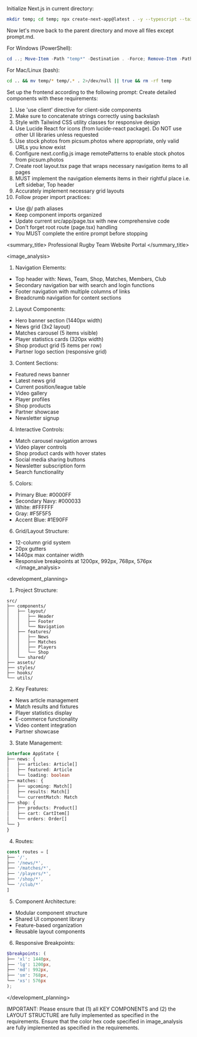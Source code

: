 Initialize Next.js in current directory:
```bash
mkdir temp; cd temp; npx create-next-app@latest . -y --typescript --tailwind --eslint --app --use-npm --src-dir --import-alias "@/*" -no --turbo
```

Now let's move back to the parent directory and move all files except prompt.md.

For Windows (PowerShell):
```powershell
cd ..; Move-Item -Path "temp*" -Destination . -Force; Remove-Item -Path "temp" -Recurse -Force
```

For Mac/Linux (bash):
```bash
cd .. && mv temp/* temp/.* . 2>/dev/null || true && rm -rf temp
```

Set up the frontend according to the following prompt:
<frontend-prompt>
Create detailed components with these requirements:
1. Use 'use client' directive for client-side components
2. Make sure to concatenate strings correctly using backslash
3. Style with Tailwind CSS utility classes for responsive design
4. Use Lucide React for icons (from lucide-react package). Do NOT use other UI libraries unless requested
5. Use stock photos from picsum.photos where appropriate, only valid URLs you know exist
6. Configure next.config.js image remotePatterns to enable stock photos from picsum.photos
7. Create root layout.tsx page that wraps necessary navigation items to all pages
8. MUST implement the navigation elements items in their rightful place i.e. Left sidebar, Top header
9. Accurately implement necessary grid layouts
10. Follow proper import practices:
   - Use @/ path aliases
   - Keep component imports organized
   - Update current src/app/page.tsx with new comprehensive code
   - Don't forget root route (page.tsx) handling
   - You MUST complete the entire prompt before stopping

<summary_title>
Professional Rugby Team Website Portal
</summary_title>

<image_analysis>

1. Navigation Elements:
- Top header with: News, Team, Shop, Matches, Members, Club
- Secondary navigation bar with search and login functions
- Footer navigation with multiple columns of links
- Breadcrumb navigation for content sections


2. Layout Components:
- Hero banner section (1440px width)
- News grid (3x2 layout)
- Matches carousel (5 items visible)
- Player statistics cards (320px width)
- Shop product grid (5 items per row)
- Partner logo section (responsive grid)


3. Content Sections:
- Featured news banner
- Latest news grid
- Current position/league table
- Video gallery
- Player profiles
- Shop products
- Partner showcase
- Newsletter signup


4. Interactive Controls:
- Match carousel navigation arrows
- Video player controls
- Shop product cards with hover states
- Social media sharing buttons
- Newsletter subscription form
- Search functionality


5. Colors:
- Primary Blue: #0000FF
- Secondary Navy: #000033
- White: #FFFFFF
- Gray: #F5F5F5
- Accent Blue: #1E90FF


6. Grid/Layout Structure:
- 12-column grid system
- 20px gutters
- 1440px max container width
- Responsive breakpoints at 1200px, 992px, 768px, 576px
</image_analysis>

<development_planning>

1. Project Structure:
```
src/
├── components/
│   ├── layout/
│   │   ├── Header
│   │   ├── Footer
│   │   └── Navigation
│   ├── features/
│   │   ├── News
│   │   ├── Matches
│   │   ├── Players
│   │   └── Shop
│   └── shared/
├── assets/
├── styles/
├── hooks/
└── utils/
```


2. Key Features:
- News article management
- Match results and fixtures
- Player statistics display
- E-commerce functionality
- Video content integration
- Partner showcase


3. State Management:
```typescript
interface AppState {
├── news: {
│   ├── articles: Article[]
│   ├── featured: Article
│   └── loading: boolean
├── matches: {
│   ├── upcoming: Match[]
│   ├── results: Match[]
│   └── currentMatch: Match
├── shop: {
│   ├── products: Product[]
│   ├── cart: CartItem[]
│   └── orders: Order[]
└── }
}
```


4. Routes:
```typescript
const routes = [
├── '/',
├── '/news/*',
├── '/matches/*',
├── '/players/*',
├── '/shop/*',
└── '/club/*'
]
```


5. Component Architecture:
- Modular component structure
- Shared UI component library
- Feature-based organization
- Reusable layout components


6. Responsive Breakpoints:
```scss
$breakpoints: (
├── 'xl': 1440px,
├── 'lg': 1200px,
├── 'md': 992px,
├── 'sm': 768px,
└── 'xs': 576px
);
```
</development_planning>
</frontend-prompt>

IMPORTANT: Please ensure that (1) all KEY COMPONENTS and (2) the LAYOUT STRUCTURE are fully implemented as specified in the requirements. Ensure that the color hex code specified in image_analysis are fully implemented as specified in the requirements.